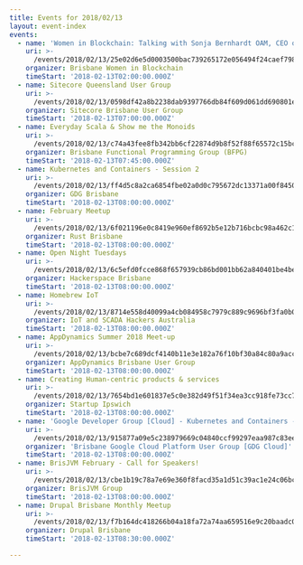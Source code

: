 ```yaml
---
title: Events for 2018/02/13
layout: event-index
events:
  - name: 'Women in Blockchain: Talking with Sonja Bernhardt OAM, CEO of ThoughtWare'
    uri: >-
      /events/2018/02/13/25e02d6e5d0003500bac739265172e056494f24caef7983647fdc1380f96ae25
    organizer: Brisbane Women in Blockchain
    timeStart: '2018-02-13T02:00:00.000Z'
  - name: Sitecore Queensland User Group
    uri: >-
      /events/2018/02/13/0598df42a8b2238dab9397766db84f609d061dd690801e11fd0d770d21d3556a
    organizer: Sitecore Brisbane User Group
    timeStart: '2018-02-13T07:00:00.000Z'
  - name: Everyday Scala & Show me the Monoids
    uri: >-
      /events/2018/02/13/c74a43fee8fb342bb6cf22874d9b8f52f88f65572c15bce97fd3af8c3424103d
    organizer: Brisbane Functional Programming Group (BFPG)
    timeStart: '2018-02-13T07:45:00.000Z'
  - name: Kubernetes and Containers - Session 2
    uri: >-
      /events/2018/02/13/ff4d5c8a2ca6854fbe02a0d0c795672dc13371a00f8450300d356fa82ec92e1b
    organizer: GDG Brisbane
    timeStart: '2018-02-13T08:00:00.000Z'
  - name: February Meetup
    uri: >-
      /events/2018/02/13/6f021196e0c8419e960ef8692b5e12b716bcbc98a462c1b31778674d1d70fb02
    organizer: Rust Brisbane
    timeStart: '2018-02-13T08:00:00.000Z'
  - name: Open Night Tuesdays
    uri: >-
      /events/2018/02/13/6c5efd0fcce868f657939cb86bd001bb62a840401be4beab79462cf1d77e9159
    organizer: Hackerspace Brisbane
    timeStart: '2018-02-13T08:00:00.000Z'
  - name: Homebrew IoT
    uri: >-
      /events/2018/02/13/8714e558d40099a4cb084958c7979c889c9696bf3fa0b0cc1dfa93bd58c398de
    organizer: IoT and SCADA Hackers Australia
    timeStart: '2018-02-13T08:00:00.000Z'
  - name: AppDynamics Summer 2018 Meet-up
    uri: >-
      /events/2018/02/13/bcbe7c689dcf4140b11e3e182a76f10bf30a84c80a9acc2cf7694d20a27a888f
    organizer: AppDynamics Brisbane User Group
    timeStart: '2018-02-13T08:00:00.000Z'
  - name: Creating Human-centric products & services
    uri: >-
      /events/2018/02/13/7654bd1e601837e5c0e382d49f51f34ea3cc918fe73cc7439c89755774cc64bc
    organizer: Startup Ipswich
    timeStart: '2018-02-13T08:00:00.000Z'
  - name: 'Google Developer Group [Cloud] - Kubernetes and Containers - Session 2'
    uri: >-
      /events/2018/02/13/915877a09e5c238979669c04840ccf99297eaa987c83ee11a4a1f259c70ab43b
    organizer: 'Brisbane Google Cloud Platform User Group [GDG Cloud]'
    timeStart: '2018-02-13T08:00:00.000Z'
  - name: BrisJVM February - Call for Speakers!
    uri: >-
      /events/2018/02/13/cbe1b19c78a7e69e360f8facd35a1d51c39ac1e24c06bc95f1a13619ed0d73c6
    organizer: BrisJVM Group
    timeStart: '2018-02-13T08:00:00.000Z'
  - name: Drupal Brisbane Monthly Meetup
    uri: >-
      /events/2018/02/13/f7b164dc418266b04a18fa72a74aa659516e9c20baadc06400977918e9d72fd9
    organizer: Drupal Brisbane
    timeStart: '2018-02-13T08:30:00.000Z'

---
```


